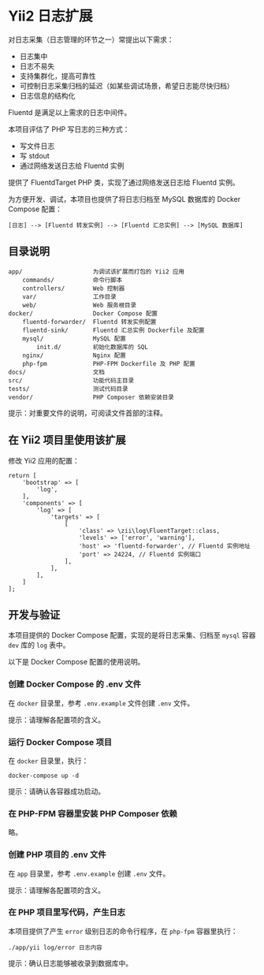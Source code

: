 # Yii2 日志扩展

对日志采集（日志管理的环节之一）常提出以下需求：

- 日志集中
- 日志不易失
- 支持集群化，提高可靠性
- 可控制日志采集归档的延迟（如某些调试场景，希望日志能尽快归档）
- 日志信息的结构化

Fluentd 是满足以上需求的日志中间件。

本项目评估了 PHP 写日志的三种方式：

- 写文件日志
- 写 stdout
- 通过网络发送日志给 Fluentd 实例

提供了 FluentdTarget PHP 类，实现了通过网络发送日志给 Fluentd 实例。

为方便开发、调试，本项目也提供了将日志归档至 MySQL 数据库的 Docker Compose 配置：

    [日志] --> [Fluentd 转发实例] --> [Fluentd 汇总实例] --> [MySQL 数据库]

## 目录说明

    app/                    为调试该扩展而打包的 Yii2 应用
        commands/           命令行脚本
        controllers/        Web 控制器
        var/                工作目录
        web/                Web 服务根目录
    docker/                 Docker Compose 配置
        fluentd-forwarder/  Fluentd 转发实例配置
        fluentd-sink/       Fluentd 汇总实例 Dockerfile 及配置
        mysql/              MySQL 配置
            init.d/         初始化数据库的 SQL
        nginx/              Nginx 配置
        php-fpm             PHP-FPM Dockerfile 及 PHP 配置
    docs/                   文档
    src/                    功能代码主目录
    tests/                  测试代码目录
    vendor/                 PHP Composer 依赖安装目录

提示：对重要文件的说明，可阅读文件首部的注释。

## 在 Yii2 项目里使用该扩展

修改 Yii2 应用的配置：

    return [
        'bootstrap' => [
            'log',
        ],
        'components' => [
            'log' => [
                'targets' => [
                    [
                        'class' => \zii\log\FluentTarget::class,
                        'levels' => ['error', 'warning'],
                        'host' => 'fluentd-forwarder', // Fluentd 实例地址
                        'port' => 24224, // Fluentd 实例端口
                    ],
                ],
            ],
        ]
    ];

## 开发与验证

本项目提供的 Docker Compose 配置，实现的是将日志采集、归档至 `mysql` 容器 `dev` 库的 `log` 表中。

以下是 Docker Compose 配置的使用说明。

### 创建 Docker Compose 的 .env 文件

在 `docker` 目录里，参考 `.env.example` 文件创建 `.env` 文件。

提示：请理解各配置项的含义。

### 运行 Docker Compose 项目

在 `docker` 目录里，执行：

    docker-compose up -d

提示：请确认各容器成功启动。

### 在 PHP-FPM 容器里安装 PHP Composer 依赖

略。

### 创建 PHP 项目的 .env 文件

在 `app` 目录里，参考 `.env.example` 创建 `.env` 文件。

提示：请理解各配置项的含义。

### 在 PHP 项目里写代码，产生日志

本项目提供了产生 `error` 级别日志的命令行程序，在 `php-fpm` 容器里执行：

    ./app/yii log/error 日志内容

提示：确认日志能够被收录到数据库中。

